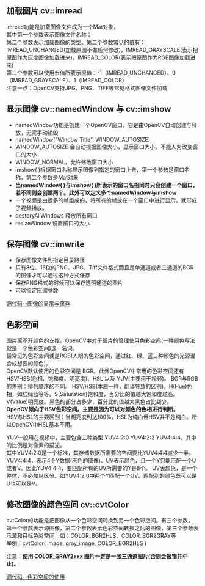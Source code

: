 ## 加载图片 cv::imread         
imread功能是加载图像文件成为一个Mat对象，         
其中第一个参数表示图像文件名称；         
第二个参数表示加载图像的类型。第二个参数常见的值有： IMREAD_UNCHANGED(加载原图不做任何修改)，IMREAD_GRAYSCALE(表示把原图作为灰度图像加载进来)，IMREAD_COLOR(表示把原图作为RGB图像加载进来)         
第二个参数可以使用宏值所表示原值：-1（IMREAD_UNCHANGED）、0（IMREAD_GRAYSCALE）、1（IMREAD_COLOR）         
注意一点：OpenCV支持JPG、PNG、TIFF等常见格式图像文件加载         

## 显示图像 cv::namedWindow 与 cv::imshow          
- namedWindow功能是创建一个OpenCV窗口，它是由OpenCV自动创建与释放，无需手动销毁         
- namedWindow("Window Title", WINDOW_AUTOSIZE)         
- WINDOW_AUTOSIZE 会自动根据图像大小，显示窗口大小。不能人为改变窗口的大小         
- WINDOW_NORMAL，允许修改窗口大小         
- imshow( )根据窗口名称显示图像到指定的窗口上去，第一个参数是窗口名称，第二个参数是Mat对象         
- **当namedWindow( )与imshow( )所表示的窗口名相同时只会创建一个窗口，若不同则会创建两个。此外可以定义多个namedWindow与imshow**     
- 一个视频是由很多的帧组成的，将所有的帧放在一个窗口中进行显示，就形成了视频播放。        
- destoryAllWindows 释放所有窗口              
- resizeWindow 设置窗口的大小           

## 保存图像 cv::imwrite         
- 保存图像文件到指定目录路径         
- 只有8位、16位的PNG、JPG、Tiff文件格式而且是单通道或者三通道的BGR的图像才可以通过这种方式保存         
- 保存PNG格式的时候可以保存透明通道的图片         
- 可以指定压缩参数         

[源代码--图像的显示与保存](../assets/Source/OpenCV/01-open-image.cpp)           

## 色彩空间
图片离不开颜色的支撑。OpenCV中对于图片的管理使用色彩空间(一种颜色写法就是一个色彩空间)这一名词。                 
最常见的色彩空间就是RGB(人眼的色彩空间，通过红、绿、蓝三种颜色的光源混合成想要的颜色)。        
OpenCV默认使用的色彩空间是 BGR。此外OpenCV中常用的色彩空间还有 HSV/HSB(色相、饱和度、明亮度)、HSL 以及 YUV(主要用于视频)。
BGR与RGB的差别：排列顺序的不同。
HSV/HSB(本质一样，翻译导致的区别)。H(Hue)色相，如红绿蓝等等。S(Saturation)饱和度，百分比的值越大饱和度越高。
V(Value)明亮度。黑色的部分占多少，百分比的值越大黑色占比越少。    
**OpenCV倾向于HSV色彩空间。主要是因为可以对颜色的色相进行判断。**        
HSV与HSL的主要区别：当明亮度到达100%，HSL为纯白但HSV并不是纯白。所以OpenCV中HSL基本不用。     

YUV一般用在视频中，主要包含三种类型 YUV4:2:0  YUV4:2:2  YUV4:4:4。其中的比例是对像素的描述。      
其中YUV4:2:0是一个标准，其存储数据所需要的空间要比YUV4:4:4减少一半。         
YUV4:4:4，表示4个Y数据(灰色的图像)、UV表示颜色，且一个Y只能匹配一个U或者V。因此YUV4:4:4，要匹配所有的UV所需要的Y是8个。
UV表颜色，是一个整体，不必加以区分。如YUV4:2:0中两个Y匹配一个UV。匹配到的颜色既可以是U也可以是V。     

## 修改图像的颜色空间 cv::cvtColor         
cvtColor的功能是把图像从一个色彩空间转换到另一个色彩空间。有三个参数，第一个参数表示源图像，第二个参数表示色彩空间转换之后的图像，第三个参数表示源和目标色彩空间，如：COLOR_BGR2HLS、COLOR_BGR2GRAY等         
举例：cvtColor( image, gray_image, COLOR_BGR2HLS )  

注意：**使用 COLOR_GRAY2xxx 图片一定是一张三通道图片(否则会报错并中止)。**        

[源代码--色彩空间的使用](../assets/Source/OpenCV/04-colorspace.cpp)         